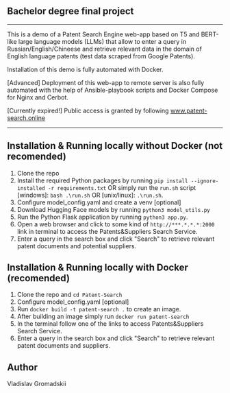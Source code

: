 ## Bachelor degree final project
----------------------
This is a demo of a Patent Search Engine web-app based on T5 and BERT-like large language models (LLMs) that allow to enter a query in Russian/English/Chineese and retrieve relevant data in the domain of English language patents (test data scraped from Google Patents).

Installation of this demo is fully automated with Docker. 

[Advanced] Deployment of this web-app to remote server is also fully automated with the help of Ansible-playbook scripts and Docker Compose for Nginx and Cerbot.

[Currently expired!] Public access is granted by following www.patent-search.online

----------------------

Installation & Running locally without Docker (not recomended)
-------------
1. Clone the repo
1. Install the required Python packages by running `pip install --ignore-installed -r requirements.txt` OR simply run the `run.sh` script [windows]: `bash .\run.sh` OR [unix/linux]: `.\run.sh`.
2. Configure model_config.yaml and create a venv [optional]
3. Download Hugging Face models by running `python3 model_utils.py`
4. Run the Python Flask application by running `python3 app.py`.
5. Open a web browser and click to some kind of `http://***.*.*.*:2000` link in terminal to access the Patents&Suppliers Search Service.
6. Enter a query in the search box and click "Search" to retrieve relevant patent documents and potential suppliers.


Installation & Running locally with Docker (recomended)
-----
1. Clone the repo and `cd Patent-Search`
2. Configure model_config.yaml [optional]
3. Run `docker build -t patent-search .` to create an image.
4. After building an image simply run `docker run patent-search`
5. In the terminal follow one of the links to access Patents&Suppliers Search Service.
6. Enter a query in the search box and click "Search" to retrieve relevant patent documents and suppliers.

Author
------
Vladislav Gromadskii

 
